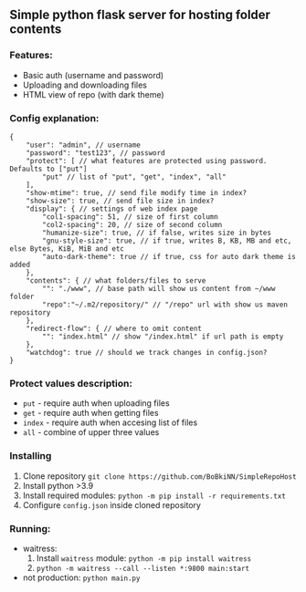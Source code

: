 ## Simple python flask server for hosting folder contents

### Features:
* Basic auth (username and password)
* Uploading and downloading files
* HTML view of repo (with dark theme)

### Config explanation:
```json5
{
    "user": "admin", // username 
    "password": "test123", // password
    "protect": [ // what features are protected using password. Defaults to ["put"]
        "put" // list of "put", "get", "index", "all"
    ],
    "show-mtime": true, // send file modify time in index?
    "show-size": true, // send file size in index?
    "display": { // settings of web index page
        "col1-spacing": 51, // size of first column
        "col2-spacing": 20, // size of second column
        "humanize-size": true, // if false, writes size in bytes
        "gnu-style-size": true, // if true, writes B, KB, MB and etc, else Bytes, KiB, MiB and etc
        "auto-dark-theme": true // if true, css for auto dark theme is added
    },
    "contents": { // what folders/files to serve
        "": "./www", // base path will show us content from ~/www folder
        "repo":"~/.m2/repository/" // "/repo" url with show us maven repository
    },
    "redirect-flow": { // where to omit content
        "": "index.html" // show "/index.html" if url path is empty
    },
    "watchdog": true // should we track changes in config.json?
}
```

### Protect values description:
* `put` - require auth when uploading files
* `get` - require auth when getting files
* `index` - require auth when accesing list of files
* `all` - combine of upper three values

### Installing
1. Clone repository `git clone https://github.com/BoBkiNN/SimpleRepoHost`
2. Install python >3.9
3. Install required modules: `python -m pip install -r requirements.txt`
4. Configure `config.json` inside cloned repository

### Running:
* waitress: 
    1. Install `waitress` module: `python -m pip install waitress`
    2. `python -m waitress --call --listen *:9800 main:start`
* not production: `python main.py`
